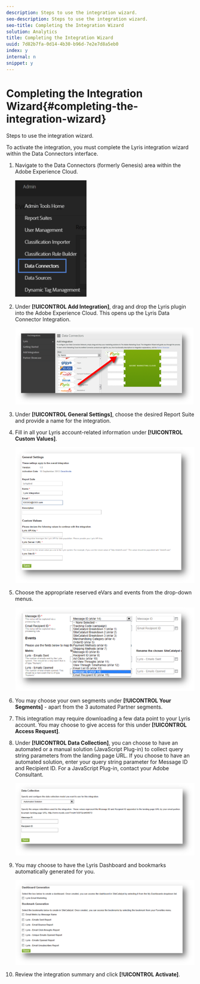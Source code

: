 ```yaml
---
description: Steps to use the integration wizard.
seo-description: Steps to use the integration wizard.
seo-title: Completing the Integration Wizard
solution: Analytics
title: Completing the Integration Wizard
uuid: 7d82b7fa-0d14-4b30-b96d-7e2e7d8a5eb0
index: y
internal: n
snippet: y
---
```


# Completing the Integration Wizard{#completing-the-integration-wizard}

Steps to use the integration wizard.

To activate the integration, you must complete the Lyris integration wizard within the Data Connectors interface. 

1. Navigate to the Data Connectors (formerly Genesis) area within the Adobe Experience Cloud.

   ![](assets/data_connectors.png)

1. Under **[!UICONTROL Add Integration]**, drag and drop the Lyris plugin into the Adobe Experience Cloud. This opens up the Lyris Data Connector Integration.

   ![](assets/add_integration.png)

1. Under **[!UICONTROL General Settings]**, choose the desired Report Suite and provide a name for the integration.
1. Fill in all your Lyris account-related information under **[!UICONTROL Custom Values]**.

   ![](assets/general_settings.png)

1. Choose the appropriate reserved eVars and events from the drop-down menus.

   ![](assets/variable_mapping.png)

1. You may choose your own segments under **[!UICONTROL Your Segments]** - apart from the 3 automated Partner segments.
1. This integration may require downloading a few data point to your Lyris account. You may choose to give access for this under **[!UICONTROL Access Request]**.
1. Under **[!UICONTROL Data Collection]**, you can choose to have an automated or a manual solution (JavaScript Plug-in) to collect query string parameters from the landing page URL. If you choose to have an automated solution, enter your query string parameter for Message ID and Recipient ID. For a JavaScript Plug-in, contact your Adobe Consultant.

   ![](assets/data_collection.png)

1. You may choose to have the Lyris Dashboard and bookmarks automatically generated for you.

   ![](assets/dashboard_generation.png)

1. Review the integration summary and click **[!UICONTROL Activate]**.
